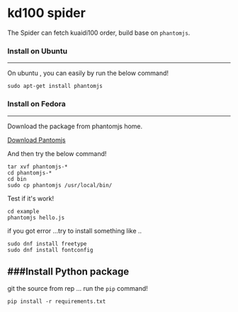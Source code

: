 # kd100 spider

The Spider can fetch kuaidi100 order, build base on `phantomjs`.

### Install on Ubuntu
----
On ubuntu , you can easily by run the below command!

```
sudo apt-get install phantomjs	
```

### Install on Fedora
----

Download the package from phantomjs home.

[Download Pantomjs](https://phantomjs.org/download.html)

And then try the below command!

```
tar xvf phantomjs-*
cd phantomjs-*
cd bin
sudo cp phantomjs /usr/local/bin/
```

Test if it's work!

```
cd example
phantomjs hello.js
```
if you got error ...try to install something like ..

```
sudo dnf install freetype
sudo dnf install fontconfig
```

###Install Python package
----

git the source from rep ... run the `pip` command!

```
pip install -r requirements.txt
```


